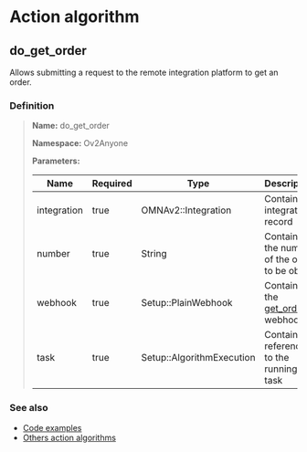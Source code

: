 # Action algorithm

## do_get_order

Allows submitting a request to the remote integration platform to get an order.
    
### Definition

> **Name:** do_get_order
> 
> **Namespace:** Ov2Anyone
>
> **Parameters:**
> 
> | Name | Required | Type | Description |
> | ---- | -------- | ---- | ----------- |
> | integration | true | OMNAv2::Integration | Contains integration record |
> | number | true | String | Contains the number of the order to be obtain |
> | webhook | true | Setup::PlainWebhook | Contains the [get_order](../webhooks/overview?id=get_order) webhook |
> | task | true | Setup::AlgorithmExecution | Contains a reference to the running task |

### See also
* [Code examples](https://cenit.io/algorithm?f[name][40703][o]=is&f[name][40703][v]=do_get_order&f[namespace][40840][o]=starts_with&f[namespace][40840][v]=Ov2)
* [Others action algorithms](overview?id=do_get_order)
